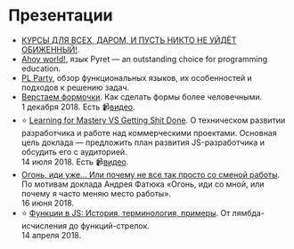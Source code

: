 # Презентации
- [КУРСЫ ДЛЯ ВСЕХ, ДАРОМ, И ПУСТЬ НИКТО НЕ УЙДЁТ ОБИЖЕННЫЙ!](https://github.com/amiskov/keynotes/raw/master/kursy.pdf).
- [Ahoy world!](https://github.com/amiskov/keynotes/raw/master/ahoy_world.pdf), язык Pyret — an outstanding choice for programming education.
- [PL Party](https://github.com/amiskov/keynotes/raw/master/pl-party/pl-party.pdf), обзор функциональных языков, их особенностей и подходов к решению задач.
- [Верстаем формочки](ui-forms). Как сделать формы более человечными.<br>1 декабря 2018. Есть 📹[видео](https://youtu.be/bNvwxg-dd0U).
- ⭐️ [Learning for Mastery VS Getting Shit Done](learn-for-mastery). О техническом развитии разработчика и работе над коммерческими проектами. Основная цель доклада — предложить план развития JS-разработчика и обсудить его с аудиторией.<br>14 июля 2018. Есть 📹[видео](https://youtu.be/i-ldltTn_44).
- [Огонь, иди уже... Или почему не все так просто со сменой работы](ogon). По мотивам доклада Андрея Фатюка «Огонь, иди со мной, или почему я часто меняю место работы».<br>16 июня 2018.
- ⭐️ [Функции в JS: История, терминология, примеры](js-functions). От лямбда-исчисления до функций-стрелок.<br>14 апреля 2018.